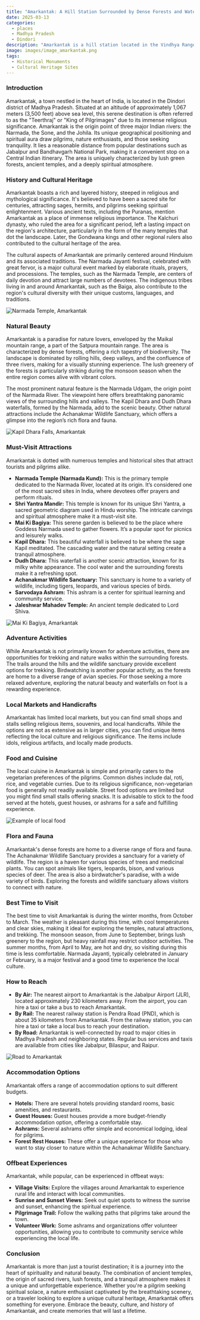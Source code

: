 ```yaml
---
title: "Amarkantak: A Hill Station Surrounded by Dense Forests and Waterfalls"
date: 2025-03-13
categories:
  - places
  - Madhya Pradesh
  - Dindori
description: "Amarkantak is a hill station located in the Vindhya Range of Madhya Pradesh, known for its dense forests, scenic beauty, and waterfalls. It is a popular destination for trekkers and nature lovers, offering a pleasant retreat from urban chaos. The region is home to lush greenery, diverse flora, and fauna, making it a perfect spot for eco-tourism."
image: images/image_amarkantak.png
tags: 
  - Historical Monuments
  - Cultural Heritage Sites
---
```



### **Introduction**

Amarkantak, a town nestled in the heart of India, is located in the Dindori district of Madhya Pradesh. Situated at an altitude of approximately 1,067 meters (3,500 feet) above sea level, this serene destination is often referred to as the "Teerthraj" or "King of Pilgrimages" due to its immense religious significance. Amarkantak is the origin point of three major Indian rivers: the Narmada, the Sone, and the Johila. Its unique geographical positioning and spiritual aura draw pilgrims, nature enthusiasts, and those seeking tranquility. It lies a reasonable distance from popular destinations such as Jabalpur and Bandhavgarh National Park, making it a convenient stop on a Central Indian itinerary. The area is uniquely characterized by lush green forests, ancient temples, and a deeply spiritual atmosphere.

### **History and Cultural Heritage**

Amarkantak boasts a rich and layered history, steeped in religious and mythological significance. It's believed to have been a sacred site for centuries, attracting sages, hermits, and pilgrims seeking spiritual enlightenment. Various ancient texts, including the Puranas, mention Amarkantak as a place of immense religious importance. The Kalchuri dynasty, who ruled the area for a significant period, left a lasting impact on the region's architecture, particularly in the form of the many temples that dot the landscape. Later, the Gondwana kings and other regional rulers also contributed to the cultural heritage of the area.

The cultural aspects of Amarkantak are primarily centered around Hinduism and its associated traditions. The Narmada Jayanti festival, celebrated with great fervor, is a major cultural event marked by elaborate rituals, prayers, and processions. The temples, such as the Narmada Temple, are centers of daily devotion and attract large numbers of devotees. The indigenous tribes living in and around Amarkantak, such as the Baiga, also contribute to the region's cultural diversity with their unique customs, languages, and traditions.

<img src="placeholder_image_temple.jpg" alt="Narmada Temple, Amarkantak">

### **Natural Beauty**

Amarkantak is a paradise for nature lovers, enveloped by the Maikal mountain range, a part of the Satpura mountain range. The area is characterized by dense forests, offering a rich tapestry of biodiversity. The landscape is dominated by rolling hills, deep valleys, and the confluence of three rivers, making for a visually stunning experience. The lush greenery of the forests is particularly striking during the monsoon season when the entire region comes alive with vibrant colors.

The most prominent natural feature is the Narmada Udgam, the origin point of the Narmada River. The viewpoint here offers breathtaking panoramic views of the surrounding hills and valleys. The Kapil Dhara and Dudh Dhara waterfalls, formed by the Narmada, add to the scenic beauty. Other natural attractions include the Achanakmar Wildlife Sanctuary, which offers a glimpse into the region’s rich flora and fauna.

<img src="placeholder_image_waterfall.jpg" alt="Kapil Dhara Falls, Amarkantak">

### **Must-Visit Attractions**

Amarkantak is dotted with numerous temples and historical sites that attract tourists and pilgrims alike.

*   **Narmada Temple (Narmada Kund):** This is the primary temple dedicated to the Narmada River, located at its origin. It’s considered one of the most sacred sites in India, where devotees offer prayers and perform rituals.
*   **Shri Yantra Mandir:** This temple is known for its unique Shri Yantra, a sacred geometric diagram used in Hindu worship. The intricate carvings and spiritual atmosphere make it a must-visit site.
*   **Mai Ki Bagiya:** This serene garden is believed to be the place where Goddess Narmada used to gather flowers. It’s a popular spot for picnics and leisurely walks.
*   **Kapil Dhara:** This beautiful waterfall is believed to be where the sage Kapil meditated. The cascading water and the natural setting create a tranquil atmosphere.
*   **Dudh Dhara:** This waterfall is another scenic attraction, known for its milky white appearance. The cool water and the surrounding forests make it a refreshing spot.
*   **Achanakmar Wildlife Sanctuary:** This sanctuary is home to a variety of wildlife, including tigers, leopards, and various species of birds.
*   **Sarvodaya Ashram:** This ashram is a center for spiritual learning and community service.
*   **Jaleshwar Mahadev Temple:** An ancient temple dedicated to Lord Shiva.

<img src="placeholder_image_mai_ki_bagiya.jpg" alt="Mai Ki Bagiya, Amarkantak">

### **Adventure Activities**

While Amarkantak is not primarily known for adventure activities, there are opportunities for trekking and nature walks within the surrounding forests. The trails around the hills and the wildlife sanctuary provide excellent options for trekking. Birdwatching is another popular activity, as the forests are home to a diverse range of avian species. For those seeking a more relaxed adventure, exploring the natural beauty and waterfalls on foot is a rewarding experience.

### **Local Markets and Handicrafts**

Amarkantak has limited local markets, but you can find small shops and stalls selling religious items, souvenirs, and local handicrafts. While the options are not as extensive as in larger cities, you can find unique items reflecting the local culture and religious significance. The items include idols, religious artifacts, and locally made products.

### **Food and Cuisine**

The local cuisine in Amarkantak is simple and primarily caters to the vegetarian preferences of the pilgrims. Common dishes include dal, roti, rice, and vegetable curries. Due to its religious significance, non-vegetarian food is generally not readily available. Street food options are limited but you might find small stalls offering snacks. It is advisable to stick to the food served at the hotels, guest houses, or ashrams for a safe and fulfilling experience.

<img src="placeholder_image_local_food.jpg" alt="Example of local food">

### **Flora and Fauna**

Amarkantak's dense forests are home to a diverse range of flora and fauna. The Achanakmar Wildlife Sanctuary provides a sanctuary for a variety of wildlife. The region is a haven for various species of trees and medicinal plants. You can spot animals like tigers, leopards, bison, and various species of deer. The area is also a birdwatcher's paradise, with a wide variety of birds. Exploring the forests and wildlife sanctuary allows visitors to connect with nature.

### **Best Time to Visit**

The best time to visit Amarkantak is during the winter months, from October to March. The weather is pleasant during this time, with cool temperatures and clear skies, making it ideal for exploring the temples, natural attractions, and trekking. The monsoon season, from June to September, brings lush greenery to the region, but heavy rainfall may restrict outdoor activities. The summer months, from April to May, are hot and dry, so visiting during this time is less comfortable. Narmada Jayanti, typically celebrated in January or February, is a major festival and a good time to experience the local culture.

### **How to Reach**

*   **By Air:** The nearest airport to Amarkantak is the Jabalpur Airport (JLR), located approximately 230 kilometers away. From the airport, you can hire a taxi or take a bus to reach Amarkantak.
*   **By Rail:** The nearest railway station is Pendra Road (PND), which is about 35 kilometers from Amarkantak. From the railway station, you can hire a taxi or take a local bus to reach your destination.
*   **By Road:** Amarkantak is well-connected by road to major cities in Madhya Pradesh and neighboring states. Regular bus services and taxis are available from cities like Jabalpur, Bilaspur, and Raipur.

<img src="placeholder_image_road.jpg" alt="Road to Amarkantak">

### **Accommodation Options**

Amarkantak offers a range of accommodation options to suit different budgets.

*   **Hotels:** There are several hotels providing standard rooms, basic amenities, and restaurants.
*   **Guest Houses:** Guest houses provide a more budget-friendly accommodation option, offering a comfortable stay.
*   **Ashrams:** Several ashrams offer simple and economical lodging, ideal for pilgrims.
*   **Forest Rest Houses:** These offer a unique experience for those who want to stay closer to nature within the Achanakmar Wildlife Sanctuary.

### **Offbeat Experiences**

Amarkantak, while popular, can be experienced in offbeat ways:

*   **Village Visits:** Explore the villages around Amarkantak to experience rural life and interact with local communities.
*   **Sunrise and Sunset Views:** Seek out quiet spots to witness the sunrise and sunset, enhancing the spiritual experience.
*   **Pilgrimage Trail:** Follow the walking paths that pilgrims take around the town.
*   **Volunteer Work:** Some ashrams and organizations offer volunteer opportunities, allowing you to contribute to community service while experiencing the local life.

### **Conclusion**

Amarkantak is more than just a tourist destination; it is a journey into the heart of spirituality and natural beauty. The combination of ancient temples, the origin of sacred rivers, lush forests, and a tranquil atmosphere makes it a unique and unforgettable experience. Whether you're a pilgrim seeking spiritual solace, a nature enthusiast captivated by the breathtaking scenery, or a traveler looking to explore a unique cultural heritage, Amarkantak offers something for everyone. Embrace the beauty, culture, and history of Amarkantak, and create memories that will last a lifetime.



